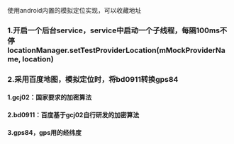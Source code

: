 使用android内置的模拟定位实现，可以收藏地址

### 1.开启一个后台service，service中启动一个子线程，每隔100ms不停locationManager.setTestProviderLocation(mMockProviderName, location)
### 2.采用百度地图，模拟定位时，将bd0911转换gps84
#### 1.gcj02：国家要求的加密算法
#### 2.bd0911：百度基于gcj02自行研发的加密算法
#### 3.gps84，gps用的经纬度
